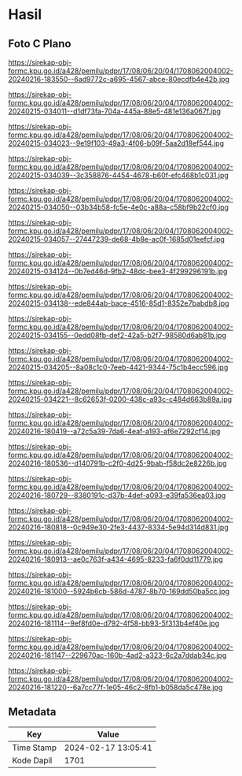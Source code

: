 # Hasil

## Foto C Plano

https://sirekap-obj-formc.kpu.go.id/a428/pemilu/pdpr/17/08/06/20/04/1708062004002-20240216-183550--6ad9772c-a695-4567-abce-80ecdfb4e42b.jpg

https://sirekap-obj-formc.kpu.go.id/a428/pemilu/pdpr/17/08/06/20/04/1708062004002-20240215-034011--d1df73fa-704a-445a-88e5-481e136a067f.jpg

https://sirekap-obj-formc.kpu.go.id/a428/pemilu/pdpr/17/08/06/20/04/1708062004002-20240215-034023--9e19f103-49a3-4f06-b09f-5aa2d18ef544.jpg

https://sirekap-obj-formc.kpu.go.id/a428/pemilu/pdpr/17/08/06/20/04/1708062004002-20240215-034039--3c358876-4454-4678-b60f-efc468b1c031.jpg

https://sirekap-obj-formc.kpu.go.id/a428/pemilu/pdpr/17/08/06/20/04/1708062004002-20240215-034050--03b34b58-fc5e-4e0c-a88a-c58bf9b22cf0.jpg

https://sirekap-obj-formc.kpu.go.id/a428/pemilu/pdpr/17/08/06/20/04/1708062004002-20240215-034057--27447239-de68-4b8e-ac0f-1685d01eefcf.jpg

https://sirekap-obj-formc.kpu.go.id/a428/pemilu/pdpr/17/08/06/20/04/1708062004002-20240215-034124--0b7ed46d-9fb2-48dc-bee3-4f299296191b.jpg

https://sirekap-obj-formc.kpu.go.id/a428/pemilu/pdpr/17/08/06/20/04/1708062004002-20240215-034138--ede844ab-bace-4516-85d1-8352e7babdb8.jpg

https://sirekap-obj-formc.kpu.go.id/a428/pemilu/pdpr/17/08/06/20/04/1708062004002-20240215-034155--0edd08fb-def2-42a5-b2f7-98580d6ab81b.jpg

https://sirekap-obj-formc.kpu.go.id/a428/pemilu/pdpr/17/08/06/20/04/1708062004002-20240215-034205--8a08c1c0-7eeb-4421-9344-75c1b4ecc596.jpg

https://sirekap-obj-formc.kpu.go.id/a428/pemilu/pdpr/17/08/06/20/04/1708062004002-20240215-034221--8c62653f-0200-438c-a93c-c484d663b89a.jpg

https://sirekap-obj-formc.kpu.go.id/a428/pemilu/pdpr/17/08/06/20/04/1708062004002-20240216-180419--a72c5a39-7da6-4eaf-a193-af6e7292cf14.jpg

https://sirekap-obj-formc.kpu.go.id/a428/pemilu/pdpr/17/08/06/20/04/1708062004002-20240216-180536--d140791b-c2f0-4d25-9bab-f58dc2e8226b.jpg

https://sirekap-obj-formc.kpu.go.id/a428/pemilu/pdpr/17/08/06/20/04/1708062004002-20240216-180729--8380191c-d37b-4def-a093-e39fa536ea03.jpg

https://sirekap-obj-formc.kpu.go.id/a428/pemilu/pdpr/17/08/06/20/04/1708062004002-20240216-180818--0c949e30-2fe3-4437-8334-5e94d314d831.jpg

https://sirekap-obj-formc.kpu.go.id/a428/pemilu/pdpr/17/08/06/20/04/1708062004002-20240216-180913--ae0c763f-a434-4695-8233-fa6f0dd11779.jpg

https://sirekap-obj-formc.kpu.go.id/a428/pemilu/pdpr/17/08/06/20/04/1708062004002-20240216-181000--5924b6cb-586d-4787-8b70-169dd50ba5cc.jpg

https://sirekap-obj-formc.kpu.go.id/a428/pemilu/pdpr/17/08/06/20/04/1708062004002-20240216-181114--9ef8fd0e-d792-4f58-bb93-5f313b4ef40e.jpg

https://sirekap-obj-formc.kpu.go.id/a428/pemilu/pdpr/17/08/06/20/04/1708062004002-20240216-181147--229670ac-160b-4ad2-a323-6c2a7ddab34c.jpg

https://sirekap-obj-formc.kpu.go.id/a428/pemilu/pdpr/17/08/06/20/04/1708062004002-20240216-181220--6a7cc77f-1e05-46c2-8fb1-b058da5c478e.jpg


## Metadata

| Key        | Value               |
| ---------- | ------------------- |
| Time Stamp | 2024-02-17 13:05:41 |
| Kode Dapil | 1701                |



